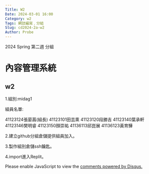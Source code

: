 ```yaml
---
Title: W2
Date: 2024-03-01 16:00
Category: w2
Tags: 網誌編寫﹐分組
Slug: cd2024-2a-w2
Author: Probe
---
```


2024 Spring 第二週 分組

<!-- PELICAN_END_SUMMARY -->

# 內容管理系統
## w2
1.組別:midag1

組員名單:

41123124張晏菖(組長)
41123101田芸熏
41123120段勝吉
41123140葉承軒
41123146樊明睿
41123150顏崇祐
41136113邱崑展
41136123黃育驊

2.建立github分組倉儲提供組員加入。

3.製作組別倉儲ssh鑰匙。

4.import進入Replit。

<div id="disqus_thread"></div>
<script>
    /**
    *  RECOMMENDED CONFIGURATION VARIABLES: EDIT AND UNCOMMENT THE SECTION BELOW TO INSERT DYNAMIC VALUES FROM YOUR PLATFORM OR CMS.
    *  LEARN WHY DEFINING THESE VARIABLES IS IMPORTANT: https://disqus.com/admin/universalcode/#configuration-variables    */
    /*
    var disqus_config = function () {
    this.page.url = PAGE_URL;  // Replace PAGE_URL with your page's canonical URL variable
    this.page.identifier = PAGE_IDENTIFIER; // Replace PAGE_IDENTIFIER with your page's unique identifier variable
    };
    */
    (function() { // DON'T EDIT BELOW THIS LINE
    var d = document, s = d.createElement('script');
    s.src = 'https://https-probe2004-github-io-cd2024.disqus.com/embed.js';
    s.setAttribute('data-timestamp', +new Date());
    (d.head || d.body).appendChild(s);
    })();
</script>
<noscript>Please enable JavaScript to view the <a href="https://disqus.com/?ref_noscript">comments powered by Disqus.</a></noscript>